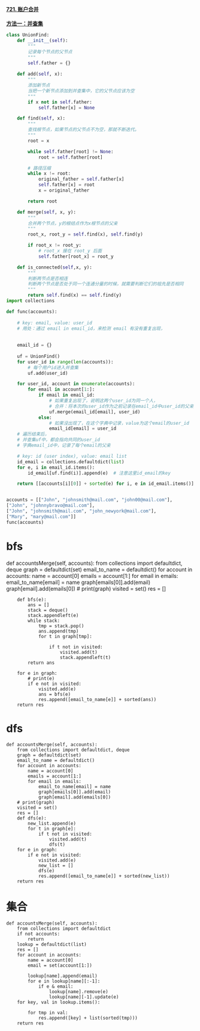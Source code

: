 #### [721. 账户合并](https://leetcode-cn.com/problems/accounts-merge/)

[**方法一：并查集**](https://leetcode-cn.com/problems/accounts-merge/solution/tu-jie-yi-ran-shi-bing-cha-ji-by-yexiso-5ncf/)

```python
class UnionFind:
    def __init__(self):
        """
        记录每个节点的父节点
        """
        self.father = {}    
    
    def add(self, x):
        """
        添加新节点
        当把一个新节点添加到并查集中，它的父节点应该为空
        """
        if x not in self.father:
            self.father[x] = None

    def find(self, x):
        """
        查找根节点，如果节点的父节点不为空，那就不断迭代。
        """
        root = x

        while self.father[root] != None:
            root = self.father[root]

        # 路径压缩
        while x != root:
            original_father = self.father[x]
            self.father[x] = root
            x = original_father

        return root

    def merge(self, x, y):
        """
        合并两个节点，y的根结点作为x根节点的父亲
        """
        root_x, root_y = self.find(x), self.find(y)

        if root_x != root_y:
          	# root_x 接在 root_y 后面
            self.father[root_x] = root_y

    def is_connected(self,x, y):
        """
        判断两节点是否相连
        判断两个节点是否处于同一个连通分量的时候，就需要判断它们的祖先是否相同
        """
        return self.find(x) == self.find(y)
import collections

def func(accounts):
    
    # key: email, value: user_id
    # 用处：通过 email in email_id，来检测 email 有没有重复出现，
    
    
    email_id = {}  
    
    uf = UnionFind()
    for user_id in range(len(accounts)):
        # 每个用户id进入并查集
        uf.add(user_id)

    for user_id, account in enumerate(accounts):
        for email in account[1:]:
            if email in email_id:
                # 如果重复出现了，说明这两个user_id为同一个人，
                # 合并：将本次的user_id作为之前记录在email_id中user_id的父亲
                uf.merge(email_id[email], user_id)
            else:
                # 如果没出现了，在这个字典中记录，value为这个email的user_id
                email_id[email] = user_id
    # 遍历结束后，
    # 并查集uf中，都会指向共同的user_id
    # 字典email_id中，记录了每个email的父亲

    # key: id (user index), value: email list
    id_email = collections.defaultdict(list)
    for e, i in email_id.items():
        id_email[uf.find(i)].append(e)  # 注意这里id_email的key

    return [[accounts[i][0]] + sorted(e) for i, e in id_email.items()]


accounts = [["John", "johnsmith@mail.com", "john00@mail.com"], 
["John", "johnnybravo@mail.com"], 
["John", "johnsmith@mail.com", "john_newyork@mail.com"], 
["Mary", "mary@mail.com"]]
func(accounts)

```
# bfs

 def accountsMerge(self, accounts):
        from collections import defaultdict, deque
        graph = defaultdict(set)
        email_to_name = defaultdict()
        for account in accounts:
            name = account[0]
            emails = account[1:]
            for email in emails:
                email_to_name[email] = name
                graph[emails[0]].add(email)
                graph[email].add(emails[0])
        # print(graph)
        visited = set()
        res = []

        def bfs(e):
            ans = []
            stack = deque()
            stack.appendleft(e)
            while stack:
                tmp = stack.pop()
                ans.append(tmp)
                for t in graph[tmp]:
    
                    if t not in visited:
                        visited.add(t)
                        stack.appendleft(t)
            return ans
    
        for e in graph:
            # print(e)
            if e not in visited:
                visited.add(e)
                ans = bfs(e)
                res.append([email_to_name[e]] + sorted(ans))
        return res
# dfs

    def accountsMerge(self, accounts):
        from collections import defaultdict, deque
        graph = defaultdict(set)
        email_to_name = defaultdict()
        for account in accounts:
            name = account[0]
            emails = account[1:]
            for email in emails:
                email_to_name[email] = name
                graph[emails[0]].add(email)
                graph[email].add(emails[0])
        # print(graph)
        visited = set()
        res = []
        def dfs(e):
            new_list.append(e)
            for t in graph[e]:
                if t not in visited:
                    visited.add(t)
                    dfs(t)
        for e in graph:
            if e not in visited:
                visited.add(e)
                new_list = []
                dfs(e)
                res.append([email_to_name[e]] + sorted(new_list))
        return res
# 集合

    def accountsMerge(self, accounts):
        from collections import defaultdict
        if not accounts:
            return
        lookup = defaultdict(list)
        res = []
        for account in accounts:
            name = account[0]
            email = set(account[1:])
    
            lookup[name].append(email)
            for e in lookup[name][:-1]:
                if e & email:
                    lookup[name].remove(e)
                    lookup[name][-1].update(e)
        for key, val in lookup.items():
    
            for tmp in val:
                res.append([key] + list(sorted(tmp)))
        return res
